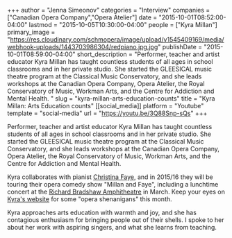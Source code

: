 +++
author = "Jenna Simeonov"
categories = "Interview"
companies = ["Canadian Opera Company","Opera Atelier"]
date = "2015-10-01T08:52:00-04:00"
lastmod = "2015-10-05T10:30:00-04:00"
people = ["Kyra Millan"]
primary_image = "https://res.cloudinary.com/schmopera/image/upload/v1545409169/media/webhook-uploads/1443703986304/redpiano.jpg.jpg"
publishDate = "2015-10-01T08:59:00-04:00"
short_description = "Performer, teacher and artist educator Kyra Millan has taught countless students of all ages in school classrooms and in her private studio. She started the GLEESICAL music theatre program at the Classical Music Conservatory, and she leads workshops at the Canadian Opera Company, Opera Atelier, the Royal Conservatory of Music, Workman Arts, and the Centre for Addiction and Mental Health. "
slug = "kyra-millan-arts-education-counts"
title = "Kyra Millan: Arts Education counts"
[[social_media]]
platform = "Youtube"
template = "social-media"
url = "https://youtu.be/3Q88Snp-sQs"
+++

Performer, teacher and artist educator Kyra Millan has taught countless students of all ages in school classrooms and in her private studio. She started the GLEESICAL music theatre program at the Classical Music Conservatory, and she leads workshops at the Canadian Opera Company, Opera Atelier, the Royal Conservatory of Music, Workman Arts, and the Centre for Addiction and Mental Health. 

Kyra collaborates with pianist [Christina Faye](http://www.christinamfaye.com/), and in 2015/16 they will be touring their opera comedy show "Millan and Faye", including a lunchtime concert at the [Richard Bradshaw Amphitheatre](http://www.coc.ca/PerformancesAndTickets/FreeConcertSeries.aspx) in March. Keep your eyes on [Kyra's website](http://kyra-millan.com/) for some "opera shenanigans" this month.

Kyra approaches arts education with warmth and joy, and she has contagious enthusiasm for bringing people out of their shells. I spoke to her about her work with aspiring singers, and what she learns from teaching.
